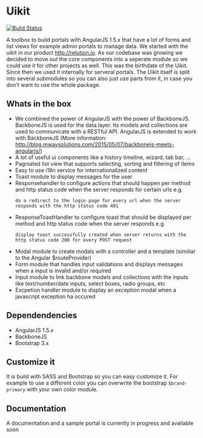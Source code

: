 # Uikit
[![Build Status](https://travis-ci.org/mwaylabs/uikit.svg?branch=master)](https://travis-ci.org/mwaylabs/uikit)

A toolbox to build portals with AngularJS 1.5.x that have a lot of forms and list views for example admin portals to manage data. 
We started with the uikit in our product http://relution.io. As our codebase was growing we decided to move out the core components into a seperate module so we could use it for other projects as well. This was the birthdate of the Uikit. Since then we used it internally for serveral portals. 
The Uikit itself is split into several submodules so you can also just use parts from it, in case you don't want to use the whole package.

## Whats in the box
- We combined the power of AngularJS with the power of BackboneJS. BackboneJS is used for the data layer. Its models and collections are used to communicate with a RESTful API. AngularJS is extended to work with BackboneJS (More information: http://blog.mwaysolutions.com/2015/05/07/backbonejs-meets-angularjs/)
- A lot of useful ui components like a history timeline, wizard, tab bar, ...
- Pagniated list view that supports selecting, sorting and filtering of items
- Easy to use i18n service for internationalized content
- Toast module to display messages for the user
- Responsehandler to configure actions that should happen per method and http status code when the server responds for certain urls e.g.
   ```
   do a redirect to the login page for every url when the server responds with the http status code 401
   ```
 - ResponseToastHandler to configure toast that should be displayed per method and http status code when the server responds e.g.
   ```
   display toast successfully created when server returns with the http status code 200 for every POST request
   ```
 - Modal module to create modals with a controller and a template (similiar to the Angular $routeProvider)
 - Form module that handles input validations and displays messages when a input is invalid and/or required
 - Input module to link backbone models and collections with the inputs like text/number/date inputs, select boxes, radio groups, etc
 - Excpetion handler module to display an exception modal when a javascript exception ha occured
 
## Dependendencies
 - AngularJS 1.5.x
 - BackboneJS
 - Bootstrap 3.x
 
## Customize it
It is build with SASS and Bootstrap so you can easy customize it. For example to use a different color you can overwrite the bootstrap `$brand-primary` with your own color module.

## Documentation
A documentation and a sample portal is currently in progress and available soon
